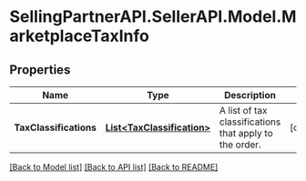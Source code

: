 # SellingPartnerAPI.SellerAPI.Model.MarketplaceTaxInfo
## Properties

Name | Type | Description | Notes
------------ | ------------- | ------------- | -------------
**TaxClassifications** | [**List&lt;TaxClassification&gt;**](TaxClassification.md) | A list of tax classifications that apply to the order. | [optional] 

[[Back to Model list]](../README.md#documentation-for-models) [[Back to API list]](../README.md#documentation-for-api-endpoints) [[Back to README]](../README.md)

